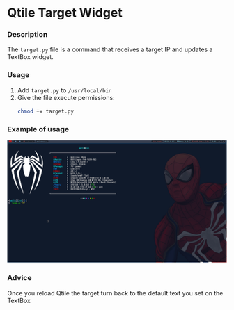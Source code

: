 # Qtile Target Widget

### Description
The `target.py` file is a command that receives a target IP and updates a TextBox widget.

### Usage
1. Add `target.py` to `/usr/local/bin`
2. Give the file execute permissions:
    ```sh
    chmod +x target.py
    ```

### Example of usage
![Demonstration](Usage.gif)

### Advice
Once you reload Qtile the target turn back to the default text you set on the TextBox

